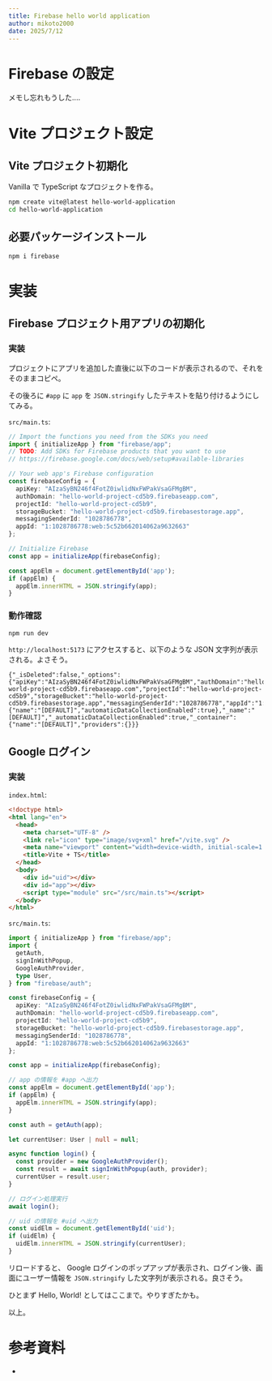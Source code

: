 ```yaml
---
title: Firebase hello world application
author: mikoto2000
date: 2025/7/12
---
```


# Firebase の設定

メモし忘れもうした....

# Vite プロジェクト設定

## Vite プロジェクト初期化

Vanilla で TypeScript なプロジェクトを作る。

```sh
npm create vite@latest hello-world-application
cd hello-world-application
```

## 必要パッケージインストール

```sh
npm i firebase
```

# 実装

## Firebase プロジェクト用アプリの初期化

### 実装

プロジェクトにアプリを追加した直後に以下のコードが表示されるので、それをそのままコピペ。

その後ろに `#app` に `app` を `JSON.stringify` したテキストを貼り付けるようにしてみる。

`src/main.ts`:

```ts
// Import the functions you need from the SDKs you need
import { initializeApp } from "firebase/app";
// TODO: Add SDKs for Firebase products that you want to use
// https://firebase.google.com/docs/web/setup#available-libraries

// Your web app's Firebase configuration
const firebaseConfig = {
  apiKey: "AIzaSyBN246f4FotZ0iwlidNxFWPakVsaGFMgBM",
  authDomain: "hello-world-project-cd5b9.firebaseapp.com",
  projectId: "hello-world-project-cd5b9",
  storageBucket: "hello-world-project-cd5b9.firebasestorage.app",
  messagingSenderId: "1028786778",
  appId: "1:1028786778:web:5c52b662014062a9632663"
};

// Initialize Firebase
const app = initializeApp(firebaseConfig);

const appElm = document.getElementById('app');
if (appElm) {
  appElm.innerHTML = JSON.stringify(app);
}
```

### 動作確認

```sh
npm run dev
```

`http://localhost:5173` にアクセスすると、以下のような JSON 文字列が表示される。よさそう。

```
{"_isDeleted":false,"_options":{"apiKey":"AIzaSyBN246f4FotZ0iwlidNxFWPakVsaGFMgBM","authDomain":"hello-world-project-cd5b9.firebaseapp.com","projectId":"hello-world-project-cd5b9","storageBucket":"hello-world-project-cd5b9.firebasestorage.app","messagingSenderId":"1028786778","appId":"1:1028786778:web:5c52b662014062a9632663"},"_config":{"name":"[DEFAULT]","automaticDataCollectionEnabled":true},"_name":"[DEFAULT]","_automaticDataCollectionEnabled":true,"_container":{"name":"[DEFAULT]","providers":{}}}
```

## Google ログイン

### 実装

`index.html`:

```html
<!doctype html>
<html lang="en">
  <head>
    <meta charset="UTF-8" />
    <link rel="icon" type="image/svg+xml" href="/vite.svg" />
    <meta name="viewport" content="width=device-width, initial-scale=1.0" />
    <title>Vite + TS</title>
  </head>
  <body>
    <div id="uid"></div>
    <div id="app"></div>
    <script type="module" src="/src/main.ts"></script>
  </body>
</html>
```

`src/main.ts`:

```ts
import { initializeApp } from "firebase/app";
import {
  getAuth,
  signInWithPopup,
  GoogleAuthProvider,
  type User,
} from "firebase/auth";

const firebaseConfig = {
  apiKey: "AIzaSyBN246f4FotZ0iwlidNxFWPakVsaGFMgBM",
  authDomain: "hello-world-project-cd5b9.firebaseapp.com",
  projectId: "hello-world-project-cd5b9",
  storageBucket: "hello-world-project-cd5b9.firebasestorage.app",
  messagingSenderId: "1028786778",
  appId: "1:1028786778:web:5c52b662014062a9632663"
};

const app = initializeApp(firebaseConfig);

// app の情報を #app へ出力
const appElm = document.getElementById('app');
if (appElm) {
  appElm.innerHTML = JSON.stringify(app);
}

const auth = getAuth(app);

let currentUser: User | null = null;

async function login() {
  const provider = new GoogleAuthProvider();
  const result = await signInWithPopup(auth, provider);
  currentUser = result.user;
}

// ログイン処理実行
await login();

// uid の情報を #uid へ出力
const uidElm = document.getElementById('uid');
if (uidElm) {
  uidElm.innerHTML = JSON.stringify(currentUser);
}

```

リロードすると、 Google ログインのポップアップが表示され、ログイン後、画面にユーザー情報を `JSON.stringify` した文字列が表示される。良さそう。

ひとまず Hello, World! としてはここまで。やりすぎたかも。

以上。


# 参考資料

- 
